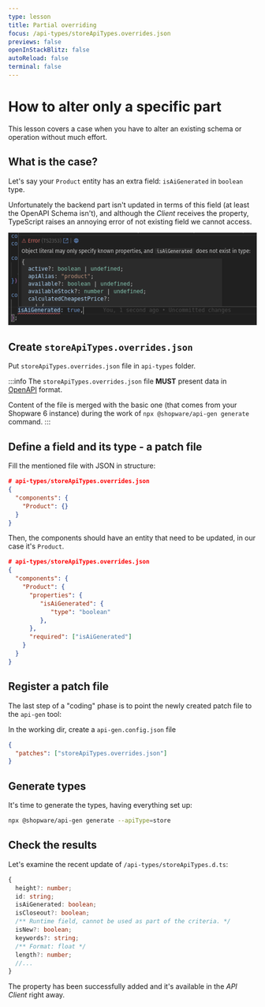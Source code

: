 ```yaml
---
type: lesson
title: Partial overriding
focus: /api-types/storeApiTypes.overrides.json
previews: false
openInStackBlitz: false
autoReload: false
terminal: false
---
```


# How to alter only a specific part

This lesson covers a case when you have to alter an existing schema or operation without much effort.

## What is the case?

Let's say your `Product` entity has an extra field: `isAiGenerated` in `boolean` type.

Unfortunately the backend part isn't updated in terms of this field (at least the OpenAPI Schema isn't), and although the _Client_ receives the property, TypeScript raises an annoying error of not existing field we cannot access.

![The image showing a missing definition of isAiGenerated property in type Product](./missing-type.png)

## Create `storeApiTypes.overrides.json`

Put `storeApiTypes.overrides.json` file in `api-types` folder.

:::info
The `storeApiTypes.overrides.json` file **MUST** present data in [OpenAPI](https://swagger.io/docs/specification/v3_0/components/) format.

Content of the file is merged with the basic one (that comes from your Shopware 6 instance) during the work of `npx @shopware/api-gen generate` command.
:::

## Define a field and its type - a patch file

Fill the mentioned file with JSON in structure:

```json
# api-types/storeApiTypes.overrides.json
{
  "components": {
    "Product": {}
  }
}
```

Then, the components should have an entity that need to be updated, in our case it's `Product`.

```json add={4-11}
# api-types/storeApiTypes.overrides.json
{
  "components": {
    "Product": {
      "properties": {
         "isAiGenerated": {
            "type": "boolean"
         },
      },
      "required": ["isAiGenerated"]
    }
  }
}
```

## Register a patch file

The last step of a "coding" phase is to point the newly created patch file to the `api-gen` tool:

In the working dir, create a `api-gen.config.json` file

<!-- automd:file src="examples/api-client-tutorial/src/content/tutorial/2-implementation/3-customize/3-partial-overriding/_solution/api-gen.config.json" code -->

```json [api-gen.config.json]
{
  "patches": ["storeApiTypes.overrides.json"]
}
```

<!-- /automd -->

## Generate types

It's time to generate the types, having everything set up:

```bash
npx @shopware/api-gen generate --apiType=store
```

## Check the results

Let's examine the recent update of `/api-types/storeApiTypes.d.ts`:

```ts add={4}
{
  height?: number;
  id: string;
  isAiGenerated: boolean;
  isCloseout?: boolean;
  /** Runtime field, cannot be used as part of the criteria. */
  isNew?: boolean;
  keywords?: string;
  /** Format: float */
  length?: number;
  //...
}
```

The property has been successfully added and it's available in the _API Client_ right away.
